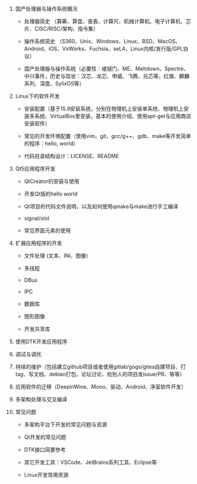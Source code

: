 1. 国产处理器与操作系统概况

    * 处理器简史 （算筹、算盘、查表、计算尺、机械计算机、电子计算机、芯片、CISC/RISC/架构、指令集）
    
    * 操作系统简史 （S360、Unix、Windows、Linux、BSD、MacOS、Android、iOS、VxWorks、Fuchsia、seL4，Linux内核/发行版/GPL协议）
    
    * 国产处理器与操作系统（必要性：棱镜门、ME、Meltdown、Spectre、中兴事件，历史与现状：汉芯、龙芯、申威、飞腾、兆芯等，红旗、麒麟系列、深度、SylixOS等）
    
2. Linux下的软件开发
    
    * 安装配置（基于15.9安装系统，分别在物理机上安装单系统、物理机上安装多系统、VirtualBox里安装，基本的使用介绍、使用apt-get与应用商店安装软件）
    
    * 常见的开发环境配置（使用vim、git、gcc/g++、gdb、make等开发简单的程序：hello, world）
    
    * 代码目录结构设计：LICENSE、README

3. Qt5应用程序开发

    * QtCreator的安装与使用
    
    * 开发Qt版的hello world
    
    * Qt项目的代码文件说明，以及如何使用qmake与make进行手工编译
    
    * signal/slot
    
    * 常见界面元素的使用

4. 扩展应用程序的开发

    * 文件处理 (文本、INI、图像）
    
    * 多线程
    
    * DBus
    
    * IPC
    
    * 数据库
    
    * 图形图像
    
    * 开发共享库

5. 使用DTK开发应用程序

6. 调试与调优

7. 持续的维护（包括建立github项目或者使用gitlab/gogs/gitea自建项目、打tag、写文档、debian打包，论坛讨论、给别人的项目发issue/PR、等等）

8. 应用软件的迁移（DeepinWine、Mono、驱动、Android、净室软件开发）

9. 多架构处理与交叉编译

10. 常见问题

    * 多架构平台下开发的常见问题与资源
    
    * Qt开发的常见问题
    
    * DTK接口简要参考
    
    * 其它开发工具：VSCode、JetBrains系列工具、Eclipse等
    
    * Linux开发常用资源
    